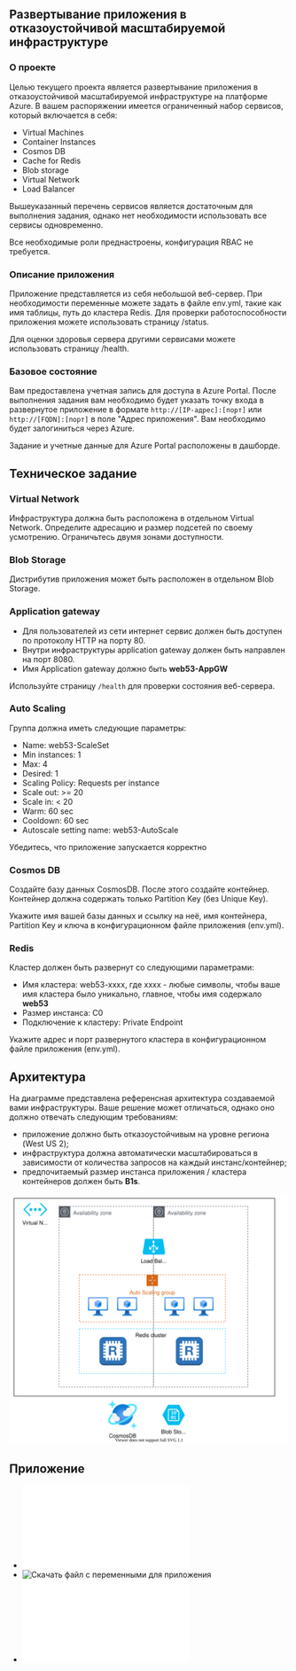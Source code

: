 ## Развертывание приложения в отказоустойчивой масштабируемой инфраструктуре
### О проекте
Целью текущего проекта является развертывание приложения в отказоустойчивой масштабируемой инфраструктуре на платформе Azure. В вашем распоряжении имеется ограниченный набор сервисов, который включается в себя:
* Virtual Machines
* Container Instances
* Cosmos DB
* Cache for Redis
* Blob storage
* Virtual Network
* Load Balancer

Вышеуказанный перечень сервисов является достаточным для выполнения задания, однако нет необходимости использовать все сервисы одновременно.

Все необходимые роли преднастроены, конфигурация RBAC не требуется.

### Описание приложения
Приложение представляется из себя небольшой веб-сервер. При необходимости переменные можете задать в файле env.yml, такие как имя таблицы, путь до кластера Redis. Для проверки работоспособности приложения можете использовать страницу /status.

Для оценки здоровья сервера другими сервисами можете использовать страницу /health.

### Базовое состояние
Вам предоставлена учетная запись для доступа в Azure Portal. После выполнения задания вам необходимо будет указать точку входа в развернутое приложение в формате `http://[IP-адрес]:[порт]` или `http://[FQDN]:[порт]` в поле "Адрес приложения". Вам необходимо будет залогиниться через Azure.

Задание и учетные данные для Azure Portal расположены в дашборде.

## Техническое задание
### Virtual Network
Инфраструктура должна быть расположена в отдельном Virtual Network. Определите адресацию и размер подсетей по своему усмотрению. Ограничьтесь двумя зонами доступности.

### Blob Storage
Дистрибутив приложения может быть расположен в отдельном Blob Storage.

### Application gateway
* Для пользователей из сети интернет сервис должен быть доступен по протоколу HTTP на порту 80.
* Внутри инфраструктуры application gateway должен быть направлен на порт 8080.
* Имя Application gateway должно быть **web53-AppGW**

Используйте страницу `/health` для проверки состояния веб-сервера.

### Auto Scaling
Группа должна иметь следующие параметры:

* Name: web53-ScaleSet
* Min instances: 1
* Max: 4
* Desired: 1
* Scaling Policy: Requests per instance
* Scale out: >= 20
* Scale in: < 20
* Warm: 60 sec
* Cooldown: 60 sec
* Autoscale setting name: web53-AutoScale

Убедитесь, что приложение запускается корректно

### Cosmos DB
Создайте базу данных CosmosDB. После этого создайте контейнер. Контейнер должна содержать только Partition Key (без Unique Key).

Укажите имя вашей базы данных и ссылку на неё, имя контейнера, Partition Key и ключа в конфигурационном файле приложения (env.yml).

### Redis
Кластер должен быть развернут со следующими параметрами:

* Имя кластера: web53-xxxx, где xxxx - любые символы, чтобы ваше имя кластера было уникально, главное, чтобы имя содержало **web53**
* Размер инстанса: C0
* Подключение к кластеру: Private Endpoint


Укажите адрес и порт развернутого кластера в конфигурационном файле приложения (env.yml).

## Архитектура
На диаграмме представлена референсная архитектура создаваемой вами инфраструктуры. Ваше решение может отличаться, однако оно должно отвечать следующим требованиям:
* приложение должно быть отказоустойчивым на уровне региона (West US 2);
* инфраструктура должна автоматически масштабироваться в зависимости от количества запросов на каждый инстанс/контейнер;
* предпочитаемый размер инстанса приложения / кластера контейнеров должен быть **B1s**.

![Diagram](./assets/diagram.svg)

## Приложение

* ![Скачать файл приложение](./assets/app.py)
* ![Скачать файл с переменными для приложения](./assets/env.yaml)
* ![Скачать файл с зависимостями для приложения](./assets/requirements.txt)
